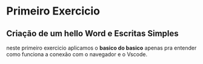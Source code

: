 # Primeiro Exercicio

## Criação de um hello Word e Escritas Simples

neste primeiro exercicio aplicamos o **basico do basico** apenas pra entender como funciona a conexão com o navegador e o Vscode.